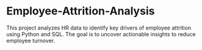 # Employee-Attrition-Analysis
This project analyzes HR data to identify key drivers of employee attrition using Python and SQL. The goal is to uncover actionable insights to reduce employee turnover.
